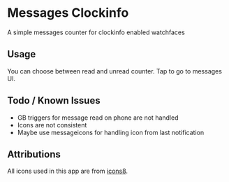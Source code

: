 # Messages Clockinfo

A simple messages counter for clockinfo enabled watchfaces

## Usage

You can choose between read and unread counter.
Tap to go to messages UI.

## Todo / Known Issues

* GB triggers for message read on phone are not handled
* Icons are not consistent
* Maybe use messageicons for handling icon from last notification

## Attributions

All icons used in this app are from [icons8](https://icons8.com).
